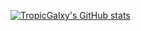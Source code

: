 [![TropicGalxy's GitHub stats](https://github-readme-stats.vercel.app/api?username=tropicgalxy)](https://github.com/anuraghazra/github-readme-stats)
